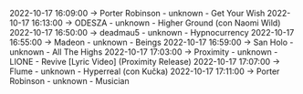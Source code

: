 2022-10-17 16:09:00 -> Porter Robinson - unknown - Get Your Wish
2022-10-17 16:13:00 -> ODESZA - unknown - Higher Ground (con Naomi Wild)
2022-10-17 16:50:00 -> deadmau5 - unknown - Hypnocurrency
2022-10-17 16:55:00 -> Madeon - unknown - Beings
2022-10-17 16:59:00 -> San Holo - unknown - All The Highs
2022-10-17 17:03:00 -> Proximity - unknown - LIONE - Revive [Lyric Video] (Proximity Release)
2022-10-17 17:07:00 -> Flume - unknown - Hyperreal (con Kučka)
2022-10-17 17:11:00 -> Porter Robinson - unknown - Musician

